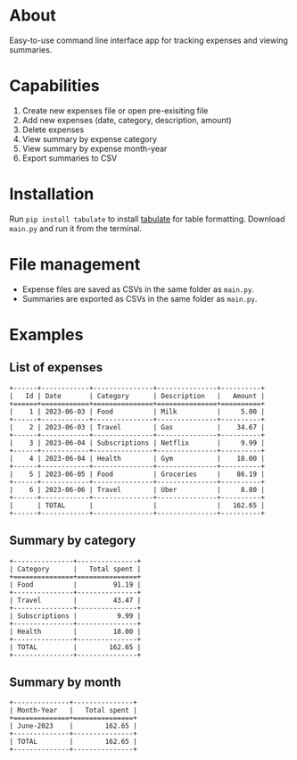 # About
Easy-to-use command line interface app for tracking expenses and viewing summaries.

# Capabilities
1. Create new expenses file or open pre-exisiting file
2. Add new expenses (date, category, description, amount)
3. Delete expenses
4. View summary by expense category
5. View summary by expense month-year
6. Export summaries to CSV

# Installation
Run `pip install tabulate` to install [tabulate](https://pypi.org/project/tabulate/) for table formatting.
Download `main.py` and run it from the terminal.

# File management
- Expense files are saved as CSVs in the same folder as `main.py`.
- Summaries are exported as CSVs in the same folder as `main.py`.

# Examples
## List of expenses
```
+------+------------+---------------+---------------+----------+
|   Id | Date       | Category      | Description   |   Amount |
+======+============+===============+===============+==========+
|    1 | 2023-06-03 | Food          | Milk          |     5.00 |
+------+------------+---------------+---------------+----------+
|    2 | 2023-06-03 | Travel        | Gas           |    34.67 |
+------+------------+---------------+---------------+----------+
|    3 | 2023-06-04 | Subscriptions | Netflix       |     9.99 |
+------+------------+---------------+---------------+----------+
|    4 | 2023-06-04 | Health        | Gym           |    18.00 |
+------+------------+---------------+---------------+----------+
|    5 | 2023-06-05 | Food          | Groceries     |    86.19 |
+------+------------+---------------+---------------+----------+
|    6 | 2023-06-06 | Travel        | Uber          |     8.80 |
+------+------------+---------------+---------------+----------+
|      | TOTAL      |               |               |   162.65 |
+------+------------+---------------+---------------+----------+ 
```

## Summary by category
```
+---------------+---------------+
| Category      |   Total spent |
+===============+===============+
| Food          |         91.19 |
+---------------+---------------+
| Travel        |         43.47 |
+---------------+---------------+
| Subscriptions |          9.99 |
+---------------+---------------+
| Health        |         18.00 |
+---------------+---------------+
| TOTAL         |        162.65 |
+---------------+---------------+ 
```

## Summary by month
```
+--------------+---------------+
| Month-Year   |   Total spent |
+==============+===============+
| June-2023    |        162.65 |
+--------------+---------------+
| TOTAL        |        162.65 |
+--------------+---------------+ 
```